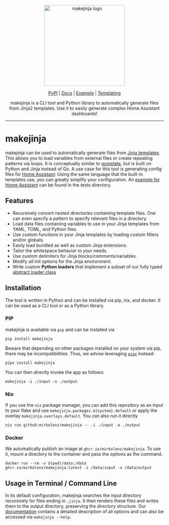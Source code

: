 <!-- markdownlint-disable MD033 MD041 -->
<p align="center">
  <img width="256px" alt="makejinja logo" src="https://raw.githubusercontent.com/mirkolenz/makejinja/main/assets/logo.png" />
</p>
<p align="center">
  <a href="https://pypi.org/project/makejinja/">PyPI</a> |
  <a href="https://mirkolenz.github.io/makejinja">Docs</a> |
  <a href="https://github.com/mirkolenz/makejinja/tree/main/tests/data">Example</a> |
  <a href="https://jinja.palletsprojects.com/en/3.1.x/templates">Templating</a>
</p>
<p align="center">
  makejinja is a CLI tool and Python library to automatically generate files from Jinja2 templates.
  Use it to easily generate complex Home Assistant dashboards!
</p>

---

# makejinja

makejinja can be used to automatically generate files from [Jinja templates](https://jinja.palletsprojects.com/en/3.1.x/templates).
This allows you to load variables from external files or create repeating patterns via loops.
It is conceptually similar to [gomplate](https://github.com/hairyhenderson/gomplate), but is built on Python and Jinja instead of Go.
A use case for this tool is generating config files for [Home Assistant](https://www.home-assistant.io/):
Using the same language that the built-in templates use, you can greatly simplify your configuration.
An [example for Home Assistant](https://github.com/mirkolenz/makejinja/tree/main/tests/data) can be found in the tests directory.

## Features

- Recursively convert nested directories containing template files. One can even specify a pattern to specify relevant files in a directory.
- Load data files containing variables to use in your Jinja templates from YAML, TOML, and Python files.
- Use custom functions in your Jinja templates by loading custom filters and/or globals.
- Easily load bundled as well as custom Jinja extensions.
- Tailor the whitespace behavior to your needs.
- Use custom delimiters for Jinja blocks/comments/variables.
- Modify _all_ init options for the Jinja environment.
- Write custom **Python loaders** that implement a subset of our fully typed [abstract loader class](https://mirkolenz.github.io/makejinja/makejinja/loader.html#AbstractLoader)

## Installation

The tool is written in Python and can be installed via pip, nix, and docker.
It can be used as a CLI tool or as a Python library.

### PIP

makejinja is available via `pip` and can be installed via

`pip install makejinja`

Beware that depending on other packages installed on your system via pip, there may be incompatibilities.
Thus, we advise leveraging [`pipx`](https://github.com/pypa/pipx) instead:

`pipx install makejinja`

You can then directly invoke the app as follows:

`makejinja -i ./input -o ./output`

### Nix

If you use the `nix` package manager, you can add this repository as an input to your flake and use `makejinja.packages.${system}.default` or apply the overlay `makejinja.overlays.default`.
You can also run it directly

`nix run github:mirkolenz/makejinja -- -i ./input -o ./output`

### Docker

We automatically publish an image at `ghcr.io/mirkolenz/makejinja`.
To use it, mount a directory to the container and pass the options as the command.

`docker run --rm -v $(pwd)/data:/data ghcr.io/mirkolenz/makejinja:latest -i /data/input -o /data/output`

## Usage in Terminal / Command Line

In its default configuration, makejinja searches the input directory recursively for files ending in `.jinja`.
It then renders these files and writes them to the output directory, preserving the directory structure.
Our [documentation](https://mirkolenz.github.io/makejinja/makejinja/cli.html) contains a detailed description of all options and can also be accessed via `makejinja --help`.
